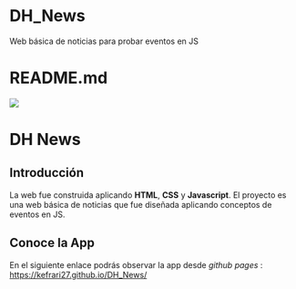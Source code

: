 # DH_News
Web básica de noticias para probar eventos en JS
# README.md

![](https://res.cloudinary.com/kefrari27/image/upload/c_scale,w_150/v1602534445/Portafolio/Favicon_it7ppp.png)

DH News
=============

Introducción
-------------

La web fue construida aplicando **HTML**, **CSS** y **Javascript**. El proyecto es una web básica de noticias que fue diseñada aplicando conceptos de eventos en JS.

Conoce la App
-------------

En el siguiente enlace podrás observar la app desde _github pages_ :
https://kefrari27.github.io/DH_News/
